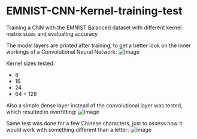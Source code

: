 # EMNIST-CNN-Kernel-training-test
Training a CNN with the EMNIST Balanced dataset with different kernel matrix sizes and evaluating accuracy

The model layers are printed after training, to get a better look on the inner workings of a Convolutional Neural Network:
![image](https://user-images.githubusercontent.com/83359345/193330394-b62ab85a-806a-48e2-9817-e5b4240c0cbd.png)

Kernel sizes tested:
- 8
- 16
- 24
- 64 + 128


Also a simple dense layer instead of the convolutional layer was tested, which resulted in overfitting:
![image](https://user-images.githubusercontent.com/83359345/193330485-97f70625-3ea7-4538-a5bb-418436242b17.png)


Same test was done for a few Chinese characters, just to assess how it would work with something different than a letter:
![image](https://user-images.githubusercontent.com/83359345/193330941-4519807f-c390-4fbe-b324-20eceba0d831.png)
